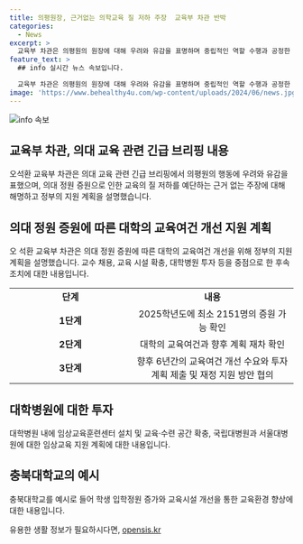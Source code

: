 ```yaml
---
title: 의평원장, 근거없는 의학교육 질 저하 주장  교육부 차관 반박
categories:
  - News
excerpt: >
  교육부 차관은 의평원의 원장에 대해 우려와 유감을 표명하며 중립적인 역할 수행과 공정한 입장 요청했습니다. 교육여건 개선을 위해 정부가 대학의 교육여건을 점검하고 대학과의 협력을 강조했으며, 의대 정원 증원에 따른 교육의 질을 보장하고자 했습니다. 또한, 각 대학의 교수 인력, 교육 시설, 수련병원 등에 대한 지원을 계획하고 있으며, 의료계의 우려에 대한 구체적 근거를 제시했습니다. 또한, 의대 교육여건 개선을 위한 예산에 대한 재정당국과의 협의가 진행 중이라고 밝혔습니다.
feature_text: >
  ## info 실시간 뉴스 속보입니다.

  교육부 차관은 의평원의 원장에 대해 우려와 유감을 표명하며 중립적인 역할 수행과 공정한 입장 요청했습니다. 교육여건 개선을 위해 정부가 대학의 교육여건을 점검하고 대학과의 협력을 강조했으며, 의대 정원 증원에 따른 교육의 질을 보장하고자 했습니다. 또한, 각 대학의 교수 인력, 교육 시설, 수련병원 등에 대한 지원을 계획하고 있으며, 의료계의 우려에 대한 구체적 근거를 제시했습니다. 또한, 의대 교육여건 개선을 위한 예산에 대한 재정당국과의 협의가 진행 중이라고 밝혔습니다.
image: 'https://www.behealthy4u.com/wp-content/uploads/2024/06/news.jpg'
---
```


<p><img src="https://www.behealthy4u.com/wp-content/uploads/2024/06/news.jpg" alt="info 속보" /></p>

<h2 data-ke-size="size26">교육부 차관, 의대 교육 관련 긴급 브리핑 내용</h2>

<p data-ke-size="size16">오석환 교육부 차관은 의대 교육 관련 긴급 브리핑에서 의평원의 행동에 우려와 유감을 표했으며, 의대 정원 증원으로 인한 교육의 질 저하를 예단하는 근거 없는 주장에 대해 해명하고 정부의 지원 계획을 설명했습니다.</p>

<h2 data-ke-size="size26">의대 정원 증원에 따른 대학의 교육여건 개선 지원 계획</h2>

<p data-ke-size="size16">오 석환 교육부 차관은 의대 정원 증원에 따른 대학의 교육여건 개선을 위해 정부의 지원 계획을 설명했습니다. 교수 채용, 교육 시설 확충, 대학병원 투자 등을 중점으로 한 후속 조치에 대한 내용입니다.</p>

<table>
    <tr>
        <td style="text-align: center; width: 200px;"><b>단계</b></td>
        <td style="text-align: center;"><b>내용</b></td>
    </tr>
    <tr>
        <td style="text-align: center; height: 17px;"><b>1단계</b></td>
        <td style="text-align: center;">2025학년도에 최소 2151명의 증원 가능 확인</td>
    </tr>
    <tr>
        <td style="text-align: center;"><b>2단계</b></td>
        <td style="text-align: center;">대학의 교육여건과 향후 계획 재차 확인</td>
    </tr>
    <tr>
        <td style="text-align: center;"><b>3단계</b></td>
        <td style="text-align: center;">향후 6년간의 교육여건 개선 수요와 투자계획 제출 및 재정 지원 방안 협의</td>
    </tr>
</table>

<h2 data-ke-size="size26">대학병원에 대한 투자</h2>

<p data-ke-size="size16">대학병원 내에 임상교육훈련센터 설치 및 교육·수련 공간 확충, 국립대병원과 서울대병원에 대한 임상교육 지원 계획에 대한 내용입니다.</p>

<h2 data-ke-size="size26">충북대학교의 예시</h2>

<p data-ke-size="size16">충북대학교를 예시로 들어 학생 입학정원 증가와 교육시설 개선을 통한 교육환경 향상에 대한 내용입니다.</p>
유용한 생활 정보가 필요하시다면, <a href="https://opensis.kr" rel="dofollow">opensis.kr</a>


